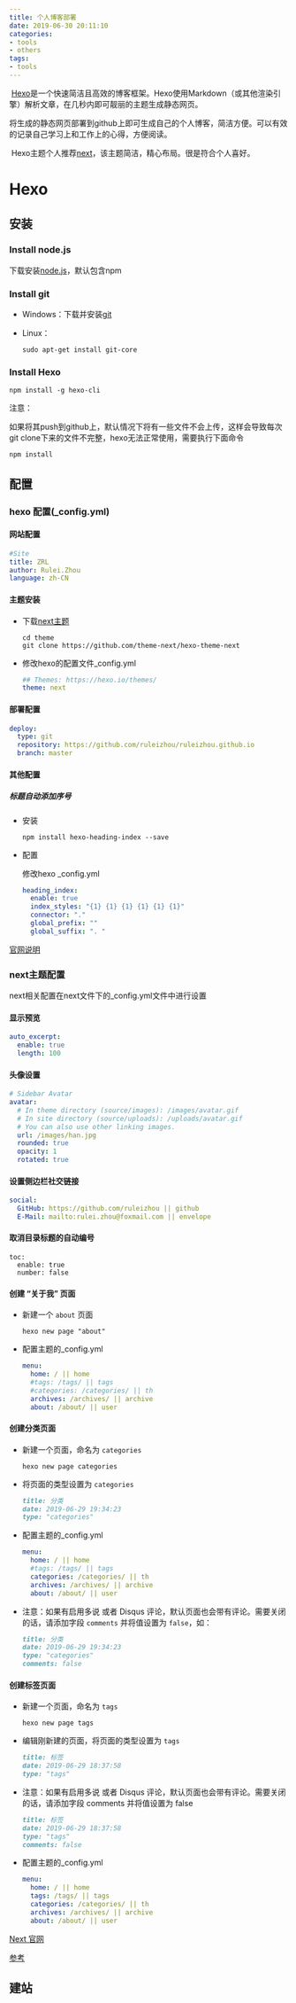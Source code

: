 ```yaml
---
title: 个人博客部署
date: 2019-06-30 20:11:10
categories:
- tools
- others
tags:
- tools
---
```


​	[Hexo](https://hexo.io/zh-cn/)是一个快速简洁且高效的博客框架。Hexo使用Markdown（或其他渲染引擎）解析文章，在几秒内即可靓丽的主题生成静态网页。

​	将生成的静态网页部署到github上即可生成自己的个人博客，简洁方便。可以有效的记录自己学习上和工作上的心得，方便阅读。

​	Hexo主题个人推荐[next]( https://github.com/theme-next/hexo-theme-next)，该主题简洁，精心布局。很是符合个人喜好。

# Hexo

## 安装

### Install node.js

下载安装[node.js](https://nodejs.org/en/download/)，默认包含npm



### Install git

* Windows：下载并安装[git](https://git-scm.com/download)

* Linux：

  ```shell
  sudo apt-get install git-core
  ```



### Install Hexo

```shell
npm install -g hexo-cli
```

注意：

​	如果将其push到github上，默认情况下将有一些文件不会上传，这样会导致每次git clone下来的文件不完整，hexo无法正常使用，需要执行下面命令

```shell
npm install
```



## 配置

### hexo 配置(_config.yml)

#### 网站配置

```yaml
#Site
title: ZRL
author: Rulei.Zhou
language: zh-CN
```



#### 主题安装

* 下载[next主题](https://github.com/theme-next/hexo-theme-next)

  ```shell
  cd theme
  git clone https://github.com/theme-next/hexo-theme-next
  ```



* 修改hexo的配置文件_config.yml

  ```yaml
  ## Themes: https://hexo.io/themes/
  theme: next
  ```



#### 部署配置

```yaml
deploy:
  type: git
  repository: https://github.com/ruleizhou/ruleizhou.github.io
  branch: master
```



#### 其他配置

##### 标题自动添加序号

* 安装

  ```shell
  npm install hexo-heading-index --save
  ```

  

* 配置

  修改hexo _config.yml

  ```yaml
  heading_index:
    enable: true
    index_styles: "{1} {1} {1} {1} {1} {1}"
    connector: "."
    global_prefix: ""
    global_suffix: ". "
  ```

  

[官网说明](https://hexo.io/zh-cn/docs/configuration)



### next主题配置

next相关配置在next文件下的_config.yml文件中进行设置

#### 显示预览

```yaml
auto_excerpt:
  enable: true
  length: 100
```



#### 头像设置

```yaml
# Sidebar Avatar
avatar:
  # In theme directory (source/images): /images/avatar.gif
  # In site directory (source/uploads): /uploads/avatar.gif
  # You can also use other linking images.
  url: /images/han.jpg
  rounded: true
  opacity: 1
  rotated: true
```



#### 设置侧边栏社交链接

```yaml
social:
  GitHub: https://github.com/ruleizhou || github
  E-Mail: mailto:rulei.zhou@foxmail.com || envelope
```



#### 取消目录标题的自动编号

```shell
toc:
  enable: true
  number: false
```



#### 创建 “关于我” 页面

* 新建一个 `about` 页面

  ```shell
  hexo new page "about"
  ```



* 配置主题的_config.yml

  ```yaml
  menu:
    home: / || home
    #tags: /tags/ || tags
    #categories: /categories/ || th
    archives: /archives/ || archive
    about: /about/ || user
  ```



#### 创建分类页面

* 新建一个页面，命名为 `categories`

  ```shell
  hexo new page categories
  ```

  

* 将页面的类型设置为 `categories`

  ```markdown
  title: 分类
  date: 2019-06-29 19:34:23
  type: "categories"
  ```

  

* 配置主题的_config.yml

  ```yaml
  menu:
    home: / || home
    #tags: /tags/ || tags
    categories: /categories/ || th
    archives: /archives/ || archive
    about: /about/ || user
  ```



* 注意：如果有启用多说 或者 Disqus 评论，默认页面也会带有评论。需要关闭的话，请添加字段 `comments` 并将值设置为 `false`，如：

  ```markdown
  title: 分类
  date: 2019-06-29 19:34:23
  type: "categories"
  comments: false
  ```

  

#### 创建标签页面

* 新建一个页面，命名为 `tags`

  ```shell
  hexo new page tags
  ```

  

* 编辑刚新建的页面，将页面的类型设置为 `tags`

  ```markdown
  title: 标签
  date: 2019-06-29 18:37:58
  type: "tags"
  ```

  

* 注意：如果有启用多说 或者 Disqus 评论，默认页面也会带有评论。需要关闭的话，请添加字段 comments 并将值设置为 false

  ```markdown
  title: 标签
  date: 2019-06-29 18:37:58
  type: "tags"
  comments: false
  ```

  

* 配置主题的_config.yml

  ```yaml
  menu:
    home: / || home
    tags: /tags/ || tags
    categories: /categories/ || th
    archives: /archives/ || archive
    about: /about/ || user
  ```

[Next 官网](http://theme-next.iissnan.com/)

[参考](https://github.com/iissnan/hexo-theme-next/wiki)



## 建站

